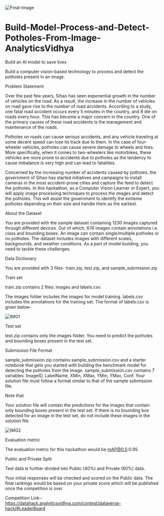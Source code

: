 ![Final-Image](https://user-images.githubusercontent.com/84449238/206859778-88bea8b7-367d-4605-81ce-97bb60d63b49.jpg)

# Build-Model-Process-and-Detect-Potholes-From-Image-AnalyticsVidhya

Build an AI model to save lives


Build a computer vision-based technology to process and detect the potholes present in an image.



Problem Statement


Over the past few years, Sihao has seen exponential growth in the number of vehicles on the road. As a  result, the increase in the number of vehicles on road gave rise to the number of road accidents. According to a study, one fatal road accident occurs every 5 minutes in the country, and 8 die on roads every hour. This has become a major concern in the country. One of the primary causes of these road accidents is the management and maintenance of the roads.


Potholes on roads can cause serious accidents, and any vehicle traveling at some decent speed can lose its track due to them. In the case of four-wheeler vehicles, potholes can cause severe damage to wheels and tires. More specifically, when it comes to two-wheelers like motorbikes, these vehicles are more prone to accidents due to potholes as the tendency to cause imbalance is very high and can lead to fatalities.


Concerned by the increasing number of accidents caused by potholes, the government of Sihao has started initiatives and campaigns to install cameras in the most accident-prone cities and capture the feed to detect the potholes. In this hackathon, as a Computer Vision Learner or Expert, you will apply image processing techniques to process the images and detect the potholes. This will assist the government to identify the extreme potholes depending on their size and handle them as the earliest.



About the Dataset


You are provided with the sample dataset containing 1230 images captured through different devices. Out of which, 674 images contain annotations i.e. class and bounding boxes. An image can contain single/multiple potholes or no potholes. The dataset includes images with different scales, backgrounds, and weather conditions. As a part of model building, you need to tackle these challenges.



Data Dictionary


You are provided with 3 files- train.zip, test.zip, and sample_submission.zip



Train set


train.zip contains 2 files: images and labels.csv.

The images folder includes the images for model training.
labels.csv includes the annotations for the training set. The format of labels.csv is given below-

![IMG1](https://user-images.githubusercontent.com/84449238/206859341-57eb2805-67e8-4efa-a71d-2f754041a800.JPG)

Test set


test.zip contains only the images folder. You need to predict the potholes and bounding boxes present in the test set.




Submission File Format 


sample_submission.zip contains sample_submission.csv and a starter notebook that gets you started with building the benchmark model for detecting the potholes from the image. sample_submission.csv contains 7 variables: ImageID, LabelName, XMin, XMax, YMin, YMax, Conf. Your solution file must follow a format similar to that of the sample submission file.


Note that

Your solution file will contain the predictions for the images that contain only bounding boxes present in the test set.
If there is no bounding box detected for an image in the test set, do not include these images in the solution file.

![IMG2](https://user-images.githubusercontent.com/84449238/206859356-a38c85ec-b76e-4a5a-8511-05cffc71c11e.JPG)


Evaluation metric


The evaluation metric for this hackathon would be mAP@0.5:0.95. 



Public and Private Split


Test data is further divided into Public (40%) and Private (60%) data.


Your initial responses will be checked and scored on the Public data. The final rankings would be based on your private score which will be published once the competition is over.

Competition Link:- https://datahack.analyticsvidhya.com/contest/dataverse-hack/#LeaderBoard 
